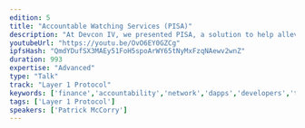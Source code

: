 ```yaml
---
edition: 5
title: "Accountable Watching Services (PISA)"
description: "At Devcon IV, we presented PISA, a solution to help alleviate the online requirements for state channels. Thanks to an Ethereum Foundation grant, the team has taken the idea of an 'accountable watching service' further to help alleviate the online requirement for other off-chain protocols such as Plasma and in general most smart contracts. What do we mean that PISA is usable by most smart contracts? Ideally, if we consider a smart contract where the user has to be online and watching for an on-chain event, then PISA can be hired to protect them (and perform the final step). Our goal is to help improve the UX for most smart contracts as users can simply go off-line and PISA can finish the task in a financially accountable manner. In this talk, we'll discuss the substantial changes to PISA such that it can be generically used for most smart contracts. We'll discuss the implementation of PISA, the open-source project, and how other projects can use our simple API to sign up to the accountable watching service."
youtubeUrl: "https://youtu.be/OvO6EY0GZCg"
ipfsHash: "QmdYDufSX3MAEy51FoH5spoArWY65tNyMxFzqNAewv2wnZ"
duration: 993
expertise: "Advanced"
type: "Talk"
track: "Layer 1 Protocol"
keywords: ['finance','accountability','network','dapps','developers','technical']
tags: ['Layer 1 Protocol']
speakers: ['Patrick McCorry']
---
```

